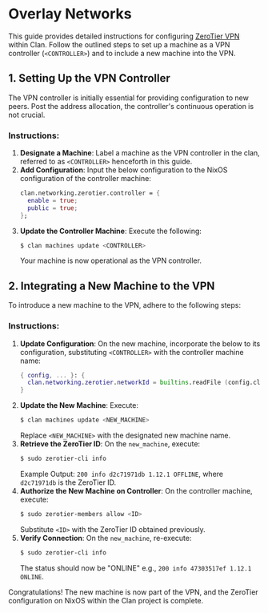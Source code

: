 # Overlay Networks

This guide provides detailed instructions for configuring
[ZeroTier VPN](https://zerotier.com) within Clan. Follow the
outlined steps to set up a machine as a VPN controller (`<CONTROLLER>`) and to
include a new machine into the VPN.

## 1. Setting Up the VPN Controller

The VPN controller is initially essential for providing configuration to new
peers. Post the address allocation, the controller's continuous operation is not
crucial.

### Instructions:

1. **Designate a Machine**: Label a machine as the VPN controller in the clan,
   referred to as `<CONTROLLER>` henceforth in this guide.
2. **Add Configuration**: Input the below configuration to the NixOS
   configuration of the controller machine:
   ```nix
   clan.networking.zerotier.controller = {
     enable = true;
     public = true;
   };
   ```
3. **Update the Controller Machine**: Execute the following:
   ```bash
   $ clan machines update <CONTROLLER>
   ```
   Your machine is now operational as the VPN controller.

## 2. Integrating a New Machine to the VPN

To introduce a new machine to the VPN, adhere to the following steps:

### Instructions:

1. **Update Configuration**: On the new machine, incorporate the below to its
   configuration, substituting `<CONTROLLER>` with the controller machine name:
   ```nix
   { config, ... }: {
     clan.networking.zerotier.networkId = builtins.readFile (config.clanCore.clanDir + "/machines/<CONTROLLER>/facts/zerotier-network-id");
   }
   ```
2. **Update the New Machine**: Execute:
   ```bash
   $ clan machines update <NEW_MACHINE>
   ```
   Replace `<NEW_MACHINE>` with the designated new machine name.
3. **Retrieve the ZeroTier ID**: On the `new_machine`, execute:
   ```bash
   $ sudo zerotier-cli info
   ```
   Example Output: `200 info d2c71971db 1.12.1 OFFLINE`, where `d2c71971db` is
   the ZeroTier ID.
4. **Authorize the New Machine on Controller**: On the controller machine,
   execute:
   ```bash
   $ sudo zerotier-members allow <ID>
   ```
   Substitute `<ID>` with the ZeroTier ID obtained previously.
5. **Verify Connection**: On the `new_machine`, re-execute:
   ```bash
   $ sudo zerotier-cli info
   ```
   The status should now be "ONLINE" e.g., `200 info 47303517ef 1.12.1 ONLINE`.

Congratulations! The new machine is now part of the VPN, and the ZeroTier
configuration on NixOS within the Clan project is complete.
